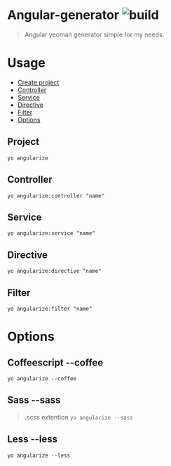 # Angular-generator ![build](https://travis-ci.org/tkorakas/generator-angularize.svg?branch=master)

> Angular yeoman generator simple for my needs.

# Usage
* [Create project](#Project)
* [Controller](#Controller)
* [Service](#Service)
* [Directive](#Directive)
* [Filter](#Filter)
* [Options](#Options)

## Project
 `yo angularize`

## Controller
`yo angularize:controller "name"`

## Service
`yo angularize:service "name"`

## Directive
`yo angularize:directive "name"`

## Filter
`yo angularize:filter "name"`

# Options
## Coffeescript --coffee
`yo angularize --coffee`

## Sass --sass
> .scss extention
`yo angularize --sass`

## Less --less
`yo angularize --less`
